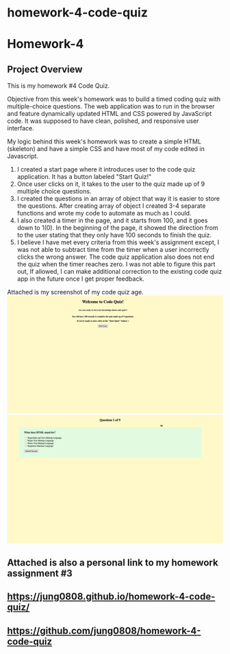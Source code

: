 # homework-4-code-quiz

# Homework-4

## Project Overview

This is my homework #4 Code Quiz.

Objective from this week's homework was to build a timed coding quiz with multiple-choice questions. The web application was to run in the browser and feature dynamically updated HTML and CSS powered by JavaScript code. It was supposed to have clean, polished, and responsive user interface.

My logic behind this week's homework was to create a simple HTML (skeleton) and have a simple CSS and have most of my code edited in Javascript.

1. I created a start page where it introduces user to the code quiz application. It has a button labeled "Start Quiz!"
2. Once user clicks on it, it takes to the user to the quiz made up of 9 multiple choice questions.
3. I created the questions in an array of object that way it is easier to store the questions. After creating array of object I created 3-4 separate functions and wrote my code to automate as much as I could.
4. I also created a timer in the page, and it starts from 100, and it goes down to 1(0). In the beginning of the page, it showed the direction from to the user stating that they only have 100 seconds to finish the quiz.
5. I believe I have met every criteria from this week's assignment except, I was not able to subtract time from the timer when a user incorrectly clicks the wrong answer. The code quiz application also does not end the quiz when the timer reaches zero. I was not able to figure this part out, If allowed, I can make additional correction to the existing code quiz app in the future once I get proper feedback.

Attached is my screenshot of my code quiz age.
![Screenshot](code_quiz1.png)
![Screenshot](code_quiz2.png)

## Attached is also a personal link to my homework assignment #3

## https://jung0808.github.io/homework-4-code-quiz/

## https://github.com/jung0808/homework-4-code-quiz
